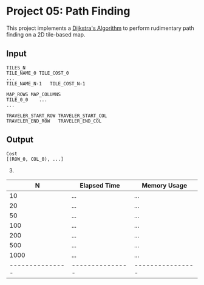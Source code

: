 Project 05: Path Finding
========================

This project implements a [Dijkstra's Algorithm] to perform rudimentary path
finding on a 2D tile-based map.

[Dijkstra's Algorithm]: https://en.wikipedia.org/wiki/Dijkstra%27s_algorithm


Input
-----

    TILES_N
    TILE_NAME_0	TILE_COST_0
    ...
    TILE_NAME_N-1	TILE_COST_N-1

    MAP_ROWS MAP_COLUMNS
    TILE_0_0    ...
    ...

    TRAVELER_START_ROW TRAVELER_START_COL
    TRAVELER_END_ROW   TRAVELER_END_COL

Output
------

    Cost
    [(ROW_0, COL_0), ...]

3. 
| N             | Elapsed Time  | Memory Usage   |
|---------------|---------------|----------------|
| 10            | ...           | ...            |
| 20            | ...           | ...            |
| 50            | ...           | ...            |
| 100           | ...           | ...            |
| 200           | ...           | ...            |
| 500           | ...           | ...            |
| 1000          | ...           | ...            |
|---------------|---------------|----------------|